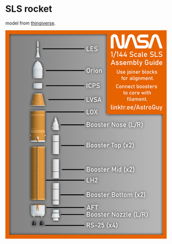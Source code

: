 # SLS rocket

model from [thingiverse](https://www.thingiverse.com/thing:5458339).

![assembly guide](pic/assembly_guide.jpg)
